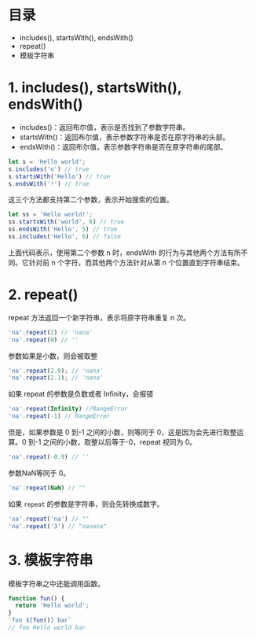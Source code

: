 # 目录

- includes(), startsWith(), endsWith()
- repeat()
- 模板字符串

# 1. includes(), startsWith(), endsWith()

- includes()：返回布尔值，表示是否找到了参数字符串。
- startsWith()：返回布尔值，表示参数字符串是否在原字符串的头部。
- endsWith()：返回布尔值，表示参数字符串是否在原字符串的尾部。

```js
let s = 'Hello world';
s.includes('o') // true
s.startsWith('Hello') // true
s.endsWith('!') // true
```

这三个方法都支持第二个参数，表示开始搜索的位置。
```js
let ss = 'Hello world!';
ss.startsWith('world', 6) // true
ss.endsWith('Hello', 5) // true
ss.includes('Hello', 6) // false
```
上面代码表示，使用第二个参数 n 时，endsWith 的行为与其他两个方法有所不同。它针对前 n 个字符，而其他两个方法针对从第 n 个位置直到字符串结束。

# 2. repeat()

repeat 方法返回一个新字符串，表示将原字符串重复 n 次。
```js
'na'.repeat(2) // 'nana'
'na'.repeat(0) // ''
```

参数如果是小数，则会被取整
```js
'na'.repeat(2.9); // 'nana'
'na'.repeat(2.1); // 'nana'
```

如果 repeat 的参数是负数或者 Infinity，会报错
```js
'na'.repeat(Infinity) //RangeError
'na'.repeat(-1) // RangeError
```

但是，如果参数是 0 到-1 之间的小数，则等同于 0，这是因为会先进行取整运算。0 到-1 之间的小数，取整以后等于-0，repeat 视同为 0。
```js
'na'.repeat(-0.9) // ''
```
参数NaN等同于 0。
```js
'na'.repeat(NaN) // ""
```

如果 `repeat` 的参数是字符串，则会先转换成数字。
```js
'na'.repeat('na') // ""
'na'.repeat('3') // "nanana"
```


# 3. 模板字符串

模板字符串之中还能调用函数。

```js
function fun() {
  return 'Hello world';
}
`foo ${fun()} bar`
// foo Hello world bar
```